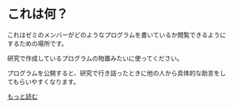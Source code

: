 # これは何？

これはゼミのメンバーがどのようなプログラムを書いているか閲覧できるようにするための場所です。

研究で作成しているプログラムの物置みたいに使ってください。

プログラムを公開すると、研究で行き詰ったときに他の人から具体的な助言をしてもらいやすくなります。

[もっと読む](https://github.com/tdu-ad-med/.github/blob/main/profile/DESCRIPTION.md)
